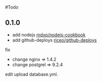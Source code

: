 #Todo

## 0.1.0

* add nodejs [mdxp/nodejs-cookbook](https://github.com/mdxp/nodejs-cookbook)
* add github-deploys [riceo/github-deploys](https://github.com/riceo/github-deploys)

fix

* change nginx => 1.4.2 
* change postgrel => 9.2.4


edit upload database.yml.